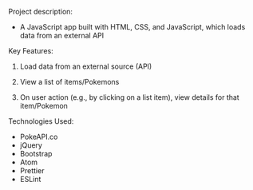 Project description:

 * A JavaScript app built with HTML, CSS, and JavaScript, which loads data from an external API

Key Features:

 1. Load data from an external source (API)
  
 2. View a list of items/Pokemons
 
 3. On user action (e.g., by clicking on a list item), view details for that item/Pokemon
 
Technologies Used:

   - PokeAPI.co
   - jQuery
   - Bootstrap
   - Atom
   - Prettier
   - ESLint
